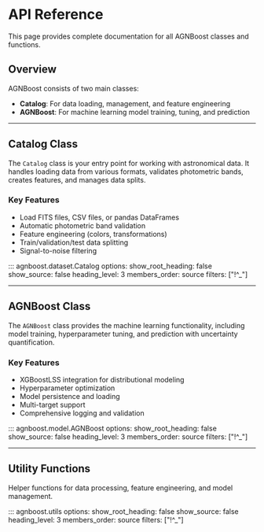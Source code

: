 # API Reference

This page provides complete documentation for all AGNBoost classes and functions.

## Overview

AGNBoost consists of two main classes:

- **Catalog**: For data loading, management, and feature engineering
- **AGNBoost**: For machine learning model training, tuning, and prediction

---

## Catalog Class

The `Catalog` class is your entry point for working with astronomical data. It handles loading data from various formats, validates photometric bands, creates features, and manages data splits.

### Key Features
- Load FITS files, CSV files, or pandas DataFrames
- Automatic photometric band validation
- Feature engineering (colors, transformations)
- Train/validation/test data splitting
- Signal-to-noise filtering

::: agnboost.dataset.Catalog
    options:
      show_root_heading: false
      show_source: false
      heading_level: 3
      members_order: source
      filters: ["!^_"]

---

## AGNBoost Class

The `AGNBoost` class provides the machine learning functionality, including model training, hyperparameter tuning, and prediction with uncertainty quantification.

### Key Features
- XGBoostLSS integration for distributional modeling
- Hyperparameter optimization
- Model persistence and loading
- Multi-target support
- Comprehensive logging and validation

::: agnboost.model.AGNBoost
    options:
      show_root_heading: false
      show_source: false
      heading_level: 3
      members_order: source
      filters: ["!^_"]

---

## Utility Functions

Helper functions for data processing, feature engineering, and model management.

::: agnboost.utils
    options:
      show_root_heading: false
      show_source: false
      heading_level: 3
      members_order: source
      filters: ["!^_"]